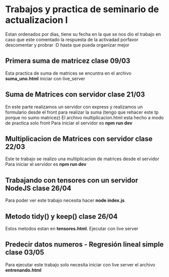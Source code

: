 # Trabajos y practica de seminario de actualizacion I
Estan ordenados por dias, tiene su fecha en la que se nos dio el trabajo en caso que este comentado la respuesta de la activadad porfavor descomentar y probrar :D hasta que pueda organizar mejor

## Primera suma de matricez clase 09/03
Esta practica de suma de matrices se encuntra en el archivo **suma_uno.html** iniciar con live_server

## Suma de Matrices con servidor clase 21/03
En este parte realizamos un servidor con express y realizamos un formulario desde el front para realizar la suma (tengo que rehacer este tp porque no sumo matricez)
El archivo multiplicacion.html esta hecho a modo de practica solo front
Para iniciar el servidor es **npm run dev**

## Multiplicacion de Matrices con servidor clase 22/03
Este te trabajo se realizo una multiplicacion de matrices desde el servidor
Para iniciar el servidor es **npm run dev**

## Trabajando con tensores con un servidor NodeJS clase 26/04
Para poder ver este trabajo necesita hacer **node index.js**

## Metodo tidy() y keep() clase 26/04
Estos metodos estan en **tensores.html**. Ejecutar con live server

## Predecir datos numeros - Regresión lineal simple clase 03/05
Para ejecutar este trabajo solo necesita iniciar con live server el archivo **entrenando.html**
